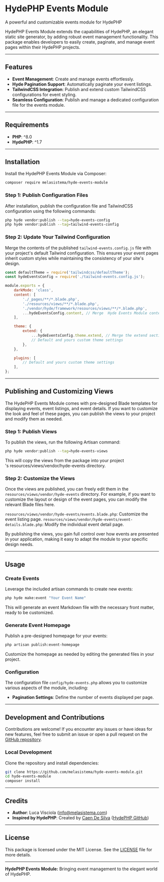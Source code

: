 # HydePHP Events Module

A powerful and customizable events module for HydePHP

HydePHP Events Module extends the capabilities of HydePHP, an elegant static site generator, by adding robust event management functionality. This package enables developers to easily create, paginate, and manage event pages within their HydePHP projects.

---

## Features

- **Event Management**: Create and manage events effortlessly.
- **Hyde Pagination Support**: Automatically paginate your event listings.
- **TailwindCSS Integration**: Publish and extend custom TailwindCSS configurations for event styling.
- **Seamless Configuration**: Publish and manage a dedicated configuration file for the events module.

---

## Requirements

- **PHP**: ^8.0
- **HydePHP**: ^1.7

---

## Installation

Install the HydePHP Events Module via Composer:

```bash
composer require melasistema/hyde-events-module
```

### Step 1: Publish Configuration Files

After installation, publish the configuration file and TailwindCSS configuration using the following commands:

```bash
php hyde vendor:publish --tag=hyde-events-config
php hyde vendor:publish --tag=tailwind-events-config
```

### Step 2: Update Your Tailwind Configuration

Merge the contents of the published `tailwind-events.config.js` file with your project's default Tailwind configuration. This ensures your event pages inherit custom styles while maintaining the consistency of your site's design.

```js
const defaultTheme = require('tailwindcss/defaultTheme');
const hydeEventsConfig = require('./tailwind-events.config.js');

module.exports = {
    darkMode: 'class',
    content: [
        './_pages/**/*.blade.php',
        './resources/views/**/*.blade.php',
        './vendor/hyde/framework/resources/views/**/*.blade.php',
        ...hydeEventsConfig.content, // Merge  Hyde Events Module content paths
    ],

    theme: {
        extend: {
            ...hydeEventsConfig.theme.extend, // Merge the extend section from the Hyde Events Module config
            // Default and yours custom theme settings
        },
    },

    plugins: [
        // Default and yours custom theme settings
    ],
};
```
---

## Publishing and Customizing Views

The HydePHP Events Module comes with pre-designed Blade templates for displaying events, event listings, and event details. If you want to customize the look and feel of these pages, you can publish the views to your project and modify them as needed.

### Step 1: Publish Views

To publish the views, run the following Artisan command:

```bash
php hyde vendor:publish --tag=hyde-events-views
```

This will copy the views from the package into your project\
's resources/views/vendor/hyde-events directory.

### Step 2: Customize the Views

Once the views are published, you can freely edit them in the <code>resources/views/vendor/hyde-events</code> directory. For example, if you want to customize the layout or design of the event pages, you can modify the relevant Blade files here.

<code>resources/views/vendor/hyde-events/events.blade.php</code>: Customize the event listing page.
<code>resources/views/vendor/hyde-events/event-details.blade.php</code>: Modify the individual event detail page.

By publishing the views, you gain full control over how events are presented in your application, making it easy to adapt the module to your specific design needs.

---

## Usage

### Create Events

Leverage the included artisan commands to create new events:

```bash
php hyde make:event "Your Event Name"
```

This will generate an event Markdown file with the necessary front matter, ready to be customized.

### Generate Event Homepage

Publish a pre-designed homepage for your events:

```bash
php artisan publish:event-homepage
```

Customize the homepage as needed by editing the generated files in your project.

### Configuration

The configuration file `config/hyde-events.php` allows you to customize various aspects of the module, including:

- **Pagination Settings**: Define the number of events displayed per page.

---

## Development and Contributions

Contributions are welcome! If you encounter any issues or have ideas for new features, feel free to submit an issue or open a pull request on the [GitHub repository](https://github.com/melasistema/hyde-events-module).

### Local Development

Clone the repository and install dependencies:

```bash
git clone https://github.com/melasistema/hyde-events-module.git
cd hyde-events-module
composer install
```

---

## Credits

- **Author**: Luca Visciola ([info@melasistema.com](mailto:info@melasistema.com))
- **Inspired by HydePHP**: Created by [Caen De Silva](https://github.com/caendesilva) ([HydePHP GitHub](https://github.com/hydephp/hyde))

---

## License

This package is licensed under the MIT License. See the [LICENSE](./LICENSE) file for more details.

---

**HydePHP Events Module:** Bringing event management to the elegant world of HydePHP.